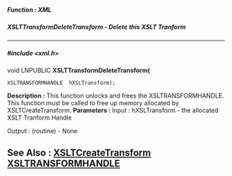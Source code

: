 ##### Function : XML
##### XSLTTransformDeleteTransform - Delete this XSLT Tranform
---
##### #include <xml.h>
void   LNPUBLIC **XSLTTransformDeleteTransform(**

	XSLTRANSFORMHANDLE  hXSLTransform);
**Description :**
This function unlocks and frees the XSLTRANSFORMHANDLE.  This function must be 
called to free up memory allocated by XSLTCreateTransform.
**Parameters :**
Input :
hXSLTransform  -  the allocated XSLT Tranform Handle

Output :
(routine)  -  None


**See Also :**
[XSLTCreateTransform](D:/md_files/XSLTCreateTransform.md)
[XSLTRANSFORMHANDLE](D:/md_files/XSLTRANSFORMHANDLE.md)
---
